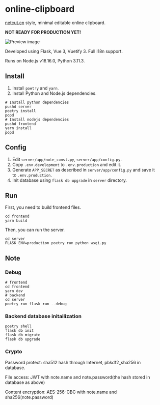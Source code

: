 # online-clipboard

[netcut.cn](https://netcut.cn) style, minimal editable online clipboard.

**NOT READY FOR PRODUCTION YET!**

![Preview image](https://github.com/Young-Lord/online-clipboard/assets/51789698/5178dc37-e64e-4bb1-81a0-b3c59ff42805)

Developed using Flask, Vue 3, Vuetify 3. Full i18n support.

Runs on Node.js v18.16.0, Python 3.11.3.

## Install

1. Install `poetry` and `yarn`.
2. Install Python and Node.js dependencies.

```shell
# Install python dependencies
pushd server
poetry install
popd
# Install nodejs dependencies
pushd frontend
yarn install
popd
```

## Config

1. Edit `server/app/note_const.py`, `server/app/config.py`.
2. Copy `.env.development` to `.env.production` and edit it.
3. Generate `APP_SECRET` as described in `server/app/config.py` and save it to `.env.production`.
4. Init database using `flask db upgrade` in `server` directory.

## Run

First, you need to build frontend files.

```shell
cd frontend
yarn build
```

Then, you can run the server.

```shell
cd server
FLASK_ENV=production poetry run python wsgi.py
```

## Note

### Debug

```shell
# frontend
cd frontend
yarn dev
# backend
cd server
poetry run flask run --debug
```

### Backend database initailization

```shell
poetry shell
flask db init
flask db migrate
flask db upgrade
```

### Crypto

Password protect: sha512 hash through Internet, pbkdf2_sha256 in database.

File access: JWT with note.name and note.password(the hash stored in database as above)

Content encryption: AES-256-CBC with note.name and sha256(note.password)

